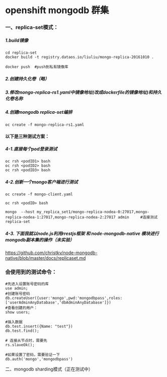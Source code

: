 # openshift mongodb 群集

### 一、replica-set模式：
##### 1.build镜像
```
cd replica-set
docker build -t registry.dataos.io/liuliu/mongo-replica-20161010 .

docker push  #push到私有镜像库
```
 
##### 2.创建持久化卷（略）

##### 3.修改mongo-replica-rs1.yaml中镜像地址(改成dockerfile的镜像地址)和持久化卷名称

##### 4.创建mongodb replica-set编排

```
oc create -f mongo-replica-rs1.yaml
```
#### 以下是三种测试方案：

##### 4-1.直接每个pod登录测试
```
oc rsh <podID1> bash
oc rsh <podID2> bash
oc rsh <podID3> bash
```

##### 4-2.创新一个mongo客户端进行测试
```
oc create -f mongo-client.yaml

oc rsh <podID> bash

mongo  --host my_replica_set1/mongo-replica-nodea-0:27017,mongo-replica-nodea-1:27017,mongo-replica-nodea-2:27017 admin     #连接测试replica-set
```

##### 4-3. 下面我就以node.js利用rrestjs框架 和 node-mongodb-native 模块进行mongodb副本集的操作（未实验）

https://github.com/christkv/node-mongodb-native/blob/master/docs/replicaset.md


### 会使用到的测试命令：

```
#先进入设置账号密码的库
use admin;
#创建账号密码
db.createUser({user:'mongo',pwd:'mongodbpass',roles:['userAdminAnyDatabase','dbAdminAnyDatabase']})
#查看创建的用户：
show users;

#插入数据
db.test.insert({Name: "test"})
db.test.find();

# 连接从节点时，需要先
rs.slaveOk();

#如果设置了密码，需要验证一下
db.auth('mongo','mongodbpass')

```

二、mongodb sharding模式（正在测试中）

